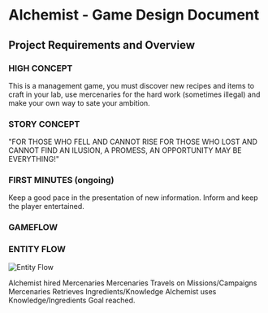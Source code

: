 # Alchemist - Game Design Document

## Project Requirements and Overview

### HIGH CONCEPT
This is a management game, you must discover new recipes and items to craft in your lab, use mercenaries for the hard work (sometimes illegal) and make your own way to sate your ambition.

### STORY CONCEPT

"FOR THOSE WHO FELL AND CANNOT RISE
FOR THOSE WHO LOST AND CANNOT FIND
 AN ILUSION,
   A PROMESS,
    AN OPPORTUNITY
MAY BE EVERYTHING!"

### FIRST MINUTES (ongoing)
Keep a good pace in the presentation of new information.
Inform and keep the player entertained.

### GAMEFLOW

### ENTITY FLOW

![Entity Flow](/.../mata62-projeto/flowchat.png?raw=true)

Alchemist hired Mercenaries
Mercenaries Travels on Missions/Campaigns
Mercenaries Retrieves Ingredients/Knowledge
Alchemist uses Knowledge/Ingredients
Goal reached.
